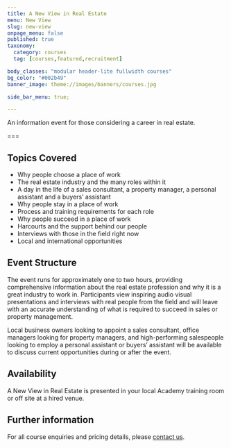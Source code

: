 ```yaml
---
title: A New View in Real Estate
menu: New View
slug: new-view
onpage_menu: false
published: true
taxonomy:
  category: courses
  tag: [courses,featured,recruitment]

body_classes: "modular header-lite fullwidth courses"
bg_color: "#002b49"
banner_image: theme://images/banners/courses.jpg

side_bar_menu: true;

---
```


An information event for those considering a career in real estate.

===

## Topics Covered
- Why people choose a place of work
- The real estate industry and the many roles within it
- A day in the life of a sales consultant, a property manager, a personal assistant and a buyers’ assistant
- Why people stay in a place of work
- Process and training requirements for each role
- Why people succeed in a place of work
- Harcourts and the support behind our people
- Interviews with those in the field right now
- Local and international opportunities

## Event Structure
The event runs for approximately one to two hours, providing comprehensive information about the real estate profession and why it is a great industry to work in. Participants view inspiring audio visual presentations and interviews with real people from the field and will leave with an accurate understanding of what is required to succeed in sales or property management.

Local business owners looking to appoint a sales consultant, office managers looking for property managers, and high-performing salespeople looking to employ a personal assistant or buyers’ assistant will be available to discuss current opportunities during or after the event.

## Availability
A New View in Real Estate is presented in your local Academy training room or off site at a hired venue.

## Further information
For all course enquiries and pricing details, please [contact us](/about-us/contact-us).
